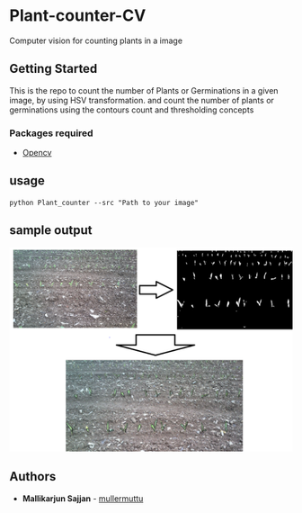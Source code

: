 # Plant-counter-CV
Computer vision for counting plants in a image

## Getting Started

This is the repo to count the number of Plants or Germinations in a given image, by using HSV transformation. and count the number of plants or germinations using the contours count and thresholding concepts


### Packages required

* [Opencv](https://opencv.org/)

## usage

```
python Plant_counter --src "Path to your image"
```

## sample output

![](Result/final.PNG)

## Authors

* **Mallikarjun Sajjan**  - [mullermuttu](https://github.com/millermuttu)
